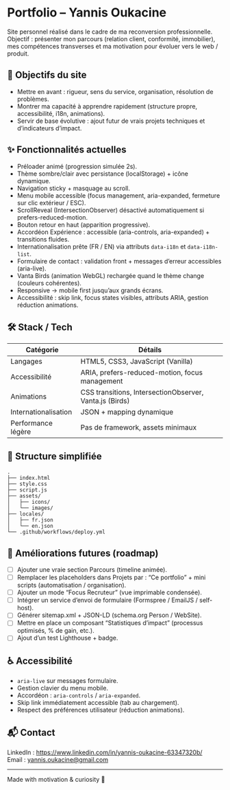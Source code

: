 # Portfolio – Yannis Oukacine

Site personnel réalisé dans le cadre de ma reconversion professionnelle.  
Objectif : présenter mon parcours (relation client, conformité, immobilier), mes compétences transverses et ma motivation pour évoluer vers le web / produit.

## 🎯 Objectifs du site
- Mettre en avant : rigueur, sens du service, organisation, résolution de problèmes.
- Montrer ma capacité à apprendre rapidement (structure propre, accessibilité, i18n, animations).
- Servir de base évolutive : ajout futur de vrais projets techniques et d’indicateurs d’impact.

## ✨ Fonctionnalités actuelles
- Préloader animé (progression simulée 2s).
- Thème sombre/clair avec persistance (localStorage) + icône dynamique.
- Navigation sticky + masquage au scroll.
- Menu mobile accessible (focus management, aria-expanded, fermeture sur clic extérieur / ESC).
- ScrollReveal (IntersectionObserver) désactivé automatiquement si prefers-reduced-motion.
- Bouton retour en haut (apparition progressive).
- Accordéon Expérience : accessible (aria-controls, aria-expanded) + transitions fluides.
- Internationalisation prête (FR / EN) via attributs `data-i18n` et `data-i18n-list`.
- Formulaire de contact : validation front + messages d’erreur accessibles (aria-live).
- Vanta Birds (animation WebGL) rechargée quand le thème change (couleurs cohérentes).
- Responsive → mobile first jusqu’aux grands écrans.
- Accessibilité : skip link, focus states visibles, attributs ARIA, gestion réduction animations.

## 🛠️ Stack / Tech
| Catégorie            | Détails |
|----------------------|---------|
| Langages             | HTML5, CSS3, JavaScript (Vanilla) |
| Accessibilité        | ARIA, prefers-reduced-motion, focus management |
| Animations           | CSS transitions, IntersectionObserver, Vanta.js (Birds) |
| Internationalisation | JSON + mapping dynamique |
| Performance légère   | Pas de framework, assets minimaux |

## 📂 Structure simplifiée
```
.
├── index.html
├── style.css
├── script.js
├── assets/
│   ├── icons/
│   └── images/
├── locales/
│   ├── fr.json
│   └── en.json
└── .github/workflows/deploy.yml
```

## 🔄 Améliorations futures (roadmap)
- [ ] Ajouter une vraie section Parcours (timeline animée).
- [ ] Remplacer les placeholders dans Projets par : “Ce portfolio” + mini scripts (automatisation / organisation).
- [ ] Ajouter un mode “Focus Recruteur” (vue imprimable condensée).
- [ ] Intégrer un service d’envoi de formulaire (Formspree / EmailJS / self-host).
- [ ] Générer sitemap.xml + JSON-LD (schema.org Person / WebSite).
- [ ] Mettre en place un composant “Statistiques d’impact” (processus optimisés, % de gain, etc.).
- [ ] Ajout d’un test Lighthouse + badge.

## ♿ Accessibilité
- `aria-live` sur messages formulaire.
- Gestion clavier du menu mobile.
- Accordéon : `aria-controls` / `aria-expanded`.
- Skip link immédiatement accessible (tab au chargement).
- Respect des préférences utilisateur (réduction animations).

## 📬 Contact
LinkedIn : https://www.linkedin.com/in/yannis-oukacine-63347320b/  
Email : yannis.oukacine@gmail.com

---
Made with motivation & curiosity 🚀
